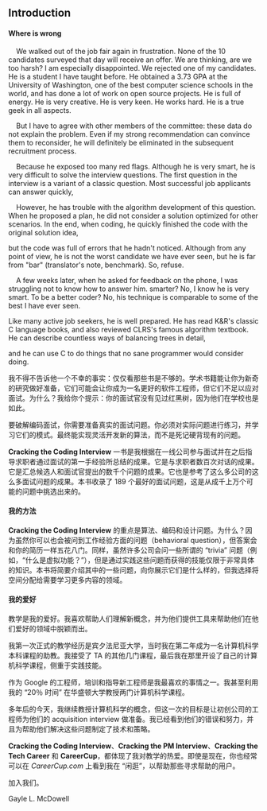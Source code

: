 ## Introduction

#### Where is wrong

&nbsp;&nbsp;&nbsp;&nbsp;We walked out of the job fair again in frustration. None of the 10 candidates surveyed that day will receive an offer. We are thinking, are we too harsh? I am especially disappointed. We rejected one of my candidates. He is a student I have taught before. He obtained a 3.73 GPA at the University of Washington, one of the best computer science schools in the world, and has done a lot of work on open source projects. He is full of energy. He is very creative. He is very keen. He works hard. He is a true geek in all aspects.

&nbsp;&nbsp;&nbsp;&nbsp;But I have to agree with other members of the committee: these data do not explain the problem. Even if my strong recommendation can convince them to reconsider, he will definitely be eliminated in the subsequent recruitment process. 

&nbsp;&nbsp;&nbsp;&nbsp;Because he exposed too many red flags. Although he is very smart, he is very difficult to solve the interview questions. The first question in the interview is a variant of a classic question. Most successful job applicants can answer quickly, 

&nbsp;&nbsp;&nbsp;&nbsp;However, he has trouble with the algorithm development of this question. When he proposed a plan, he did not consider a solution optimized for other scenarios. In the end, when coding, he quickly finished the code with the original solution idea, 

but the code was full of errors that he hadn't noticed. Although from any point of view, he is not the worst candidate we have ever seen, but he is far from "bar" (translator's note, benchmark). So, refuse.



&nbsp;&nbsp;&nbsp;&nbsp;A few weeks later, when he asked for feedback on the phone, I was struggling not to know how to answer him. smarter? No, I know he is very smart. To be a better coder? No, his technique is comparable to some of the best I have ever seen.
	
Like many active job seekers, he is well prepared. He has read K&R's classic C language books, and also reviewed CLRS's famous algorithm textbook. He can describe countless ways of balancing trees in detail, 

and he can use C to do things that no sane programmer would consider doing.

我不得不告诉他一个不幸的事实：仅仅看那些书是不够的。学术书籍能让你为新奇的研究做好准备，它们可能会让你成为一名更好的软件工程师，但它们不足以应对面试。为什么？我给你个提示：你的面试官没有见过红黑树，因为他们在学校也是如此。

要破解编码面试，你需要准备真实的面试问题。你必须对实际问题进行练习，并学习它们的模式。最终能实现灵活开发新的算法，而不是死记硬背现有的问题。

**Cracking the Coding Interview** 一书是我根据在一线公司参与面试并在之后指导求职者通过面试的第一手经验所总结的成果。它是与求职者数百次对话的成果。它是汇总候选人和面试官提出的数千个问题的成果。它也是参考了这么多公司的这么多面试问题的成果。本书收录了 189 个最好的面试问题，这是从成千上万个可能的问题中挑选出来的。

#### 我的方法

**Cracking the Coding Interview** 的重点是算法、编码和设计问题。为什么？因为虽然你可以也会被问到工作经验方面的问题（behavioral question），但答案会和你的简历一样五花八门。同样，虽然许多公司会问一些所谓的 “trivia” 问题（例如，“什么是虚拟功能？”），但是通过实践这些问题而获得的技能仅限于非常具体的知识。本书将简要介绍其中的一些问题，向你展示它们是什么样的，但我选择将空间分配给需要学习更多内容的领域。

#### 我的爱好

教学是我的爱好。我喜欢帮助人们理解新概念，并为他们提供工具来帮助他们在他们爱好的领域中脱颖而出。

我第一次正式的教学经历是宾夕法尼亚大学，当时我在第二年成为一名计算机科学本科课程的助教。我接受了 TA 的其他几门课程，最后我在那里开设了自己的计算机科学课程，侧重于实践技能。

作为 Google 的工程师，培训和指导新工程师是我最喜欢的事情之一。我甚至利用我的 “20％ 时间” 在华盛顿大学教授两门计算机科学课程。

多年后的今天，我继续教授计算机科学的概念，但这一次的目标是让初创公司的工程师为他们的 acquisition interview 做准备。我已经看到他们的错误和努力，并且为帮助他们解决这些问题制定了技术和策略。

**Cracking the Coding Interview**、**Cracking the PM Interview**、**Cracking the Tech Career** 和 **CareerCup**，都体现了我对教学的热爱。即使是现在，你也经常可以在 *CareerCup.com* 上看到我在 “闲逛”，以帮助那些寻求帮助的用户。

加入我们。

Gayle L. McDowell
